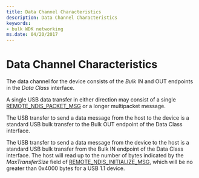 ```yaml
---
title: Data Channel Characteristics
description: Data Channel Characteristics
keywords:
- bulk WDK networking
ms.date: 04/20/2017
---
```


# Data Channel Characteristics





The data channel for the device consists of the *Bulk* IN and OUT endpoints in the *Data Class* interface.

A single USB data transfer in either direction may consist of a single [REMOTE\_NDIS\_PACKET\_MSG](remote-ndis-packet-msg.md) or a longer multipacket message.

The USB transfer to send a data message from the host to the device is a standard USB bulk transfer to the Bulk OUT endpoint of the Data Class interface.

The USB transfer to send a data message from the device to the host is a standard USB bulk transfer from the Bulk IN endpoint of the Data Class interface. The host will read up to the number of bytes indicated by the *MaxTransferSize* field of [REMOTE\_NDIS\_INITIALIZE\_MSG](remote-ndis-initialize-msg.md), which will be no greater than 0x4000 bytes for a USB 1.1 device.

 

 





